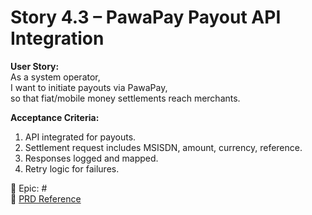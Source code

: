# Story 4.3 – PawaPay Payout API Integration

**User Story:**  
As a system operator,  
I want to initiate payouts via PawaPay,  
so that fiat/mobile money settlements reach merchants.

**Acceptance Criteria:**
1. API integrated for payouts.  
2. Settlement request includes MSISDN, amount, currency, reference.  
3. Responses logged and mapped.  
4. Retry logic for failures.  

🔗 Epic: #<Epic-4-Issue-Number>  
📄 [PRD Reference](../prd.md#epic-4-settlement--pawapay-integration)
